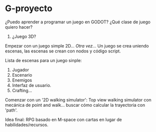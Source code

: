 # G-proyecto
¿Puedo aprender a programar un juego en GODOT?
¿Qué clase de juego quiero hacer?
1. ¿Juego 3D?

Empezar con un juego simple 2D...
_Otra vez..._
Un juego se crea uniendo escenas, las escenas se crean con nodos y código script.

Lista de escenas para un juego sinple:
1. Jugador
2. Escenario
3. Enemigos
4. Interfaz de usuario.
5. Crafting...

Comenzar con un '2D walking simulator': Top view walking simulator con mecánica de point and walk...
buscar cómo calcular la trayectoria con 'path'.

Idea final: RPG basado en M-space con cartas en lugar de habilidades/recursos.
